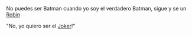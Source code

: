 No puedes ser Batman cuando yo soy el verdadero Batman, sigue y se un [Robin](../robin/robin.md)

"No, yo quiero ser el [Joker](../joker/joker.md)!"
